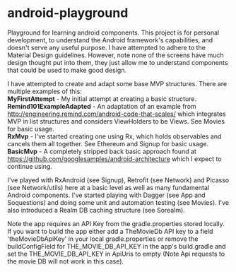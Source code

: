 # android-playground
Playground for learning android components. This project is for personal development, to understand the Android framework's capabilities, and doesn't serve any useful purpose. I have attempted to adhere to the Material Design guidelines. However, note none of the screens have much design thought put into them, they just allow me to understand components that could be used to make good design.

I have attempted to create and adapt some base MVP structures. There are multiple examples of this:
</br><b>MyFirstAttempt</b> - My initial attempt at creating a basic structure.
</br><b>Remind101ExampleAdapted</b> - An adaptation of an example from http://engineering.remind.com/android-code-that-scales/ which integrates MVP in list structures and considers ViewHolders to be Views. See Movies for basic usage.
</br><b>RxMvp</b> - I've started creating one using Rx, which holds observables and cancels them all together. See Ethereum and Signup for basic usage.
</br><b>BasicMvp</b> - A completely stripped back basic approach found at https://github.com/googlesamples/android-architecture which I expect to continue using.

I've played with RxAndroid (see Signup), Retrofit (see Network) and Picasso (see Network/utils) here at a basic level as well as many fundamental Android components. I've started playing with Dagger (see App and Soquestions) and doing some unit and automation testing (see Movies). I've also introduced a Realm DB caching structure (see Sorealm).

Note the app requires an API Key from the gradle.properties stored locally. If you want to build the app either add a TheMovieDb API key to a field 'theMovieDbApiKey' in your local gradle.properties or remove the buildConfigField for THE_MOVIE_DB_API_KEY in the app's build.gradle and set the THE_MOVIE_DB_API_KEY in ApiUris to empty (Note Api requests to the movie DB will not work in this case).

